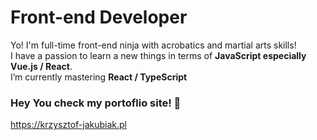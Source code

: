 # Front-end Developer

Yo! I'm full-time front-end ninja with acrobatics and martial arts skills!   
I have a passion to learn a new things in terms of **JavaScript especially Vue.js / React**.   
I’m currently mastering **React / TypeScript**


### Hey You check my portoflio site! 👋

https://krzysztof-jakubiak.pl


<!--
**kj-ninja/kj-ninja** is a ✨ _special_ ✨ repository because its `README.md` (this file) appears on your GitHub profile.

Here are some ideas to get you started:

- 🔭 I’m currently working on ...
- 🌱 I’m currently learning ...
- 👯 I’m looking to collaborate on ...
- 🤔 I’m looking for help with ...
- 💬 Ask me about ...
- 📫 How to reach me: ...
- 😄 Pronouns: ...
- ⚡ Fun fact: ...
-->
